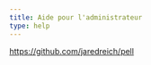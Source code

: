 ```yaml
---
title: Aide pour l'administrateur
type: help
---
```

<!--more-->
 
<https://github.com/jaredreich/pell>
